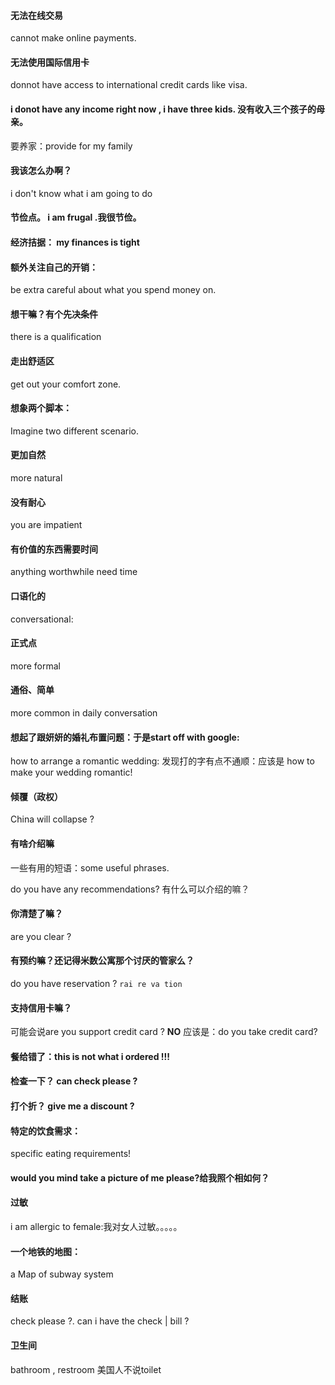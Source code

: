#### 无法在线交易
cannot make online payments.
#### 无法使用国际信用卡
donnot have access to international credit cards like visa.
#### i donot have any income right now , i have three kids. 没有收入三个孩子的母亲。
要养家：provide for my family
#### 我该怎么办啊？
i don't know what i am going to do
#### 节俭点。 i am frugal .我很节俭。
#### 经济拮据： my finances is tight
#### 额外关注自己的开销： 
be extra careful about what you spend money on.

#### 想干嘛？有个先决条件
there is a qualification
#### 走出舒适区
get out your comfort zone.
#### 想象两个脚本：
Imagine two different scenario.
#### 更加自然 
more natural
#### 没有耐心
you are impatient
#### 有价值的东西需要时间
anything worthwhile need time
#### 口语化的
conversational:
#### 正式点
more formal  
#### 通俗、简单
more common in daily conversation
#### 想起了跟妍妍的婚礼布置问题：于是start off with google:
how to arrange a romantic wedding:
发现打的字有点不通顺：应该是 how to make your wedding romantic!
#### 倾覆（政权）
China will collapse ?
#### 有啥介绍嘛
一些有用的短语：some useful phrases.

do you have any recommendations? 有什么可以介绍的嘛？
#### 你清楚了嘛？
are you clear ? 
#### 有预约嘛？还记得米数公寓那个讨厌的管家么？
do you have reservation ? `rai re va tion`
#### 支持信用卡嘛？
可能会说are you support credit card ? **NO** 应该是：do you take credit card?
#### 餐给错了：this is not what i ordered !!!
#### 检查一下？ can check please ?
#### 打个折？ give me a discount ?
#### 特定的饮食需求：
specific eating requirements!
#### would you mind take a picture of me please?给我照个相如何？
#### 过敏
i am allergic to female:我对女人过敏。。。。。
#### 一个地铁的地图：
a Map of subway system
#### 结账
check please ?. can i have the check | bill ?
#### 卫生间
bathroom , restroom 美国人不说toilet

